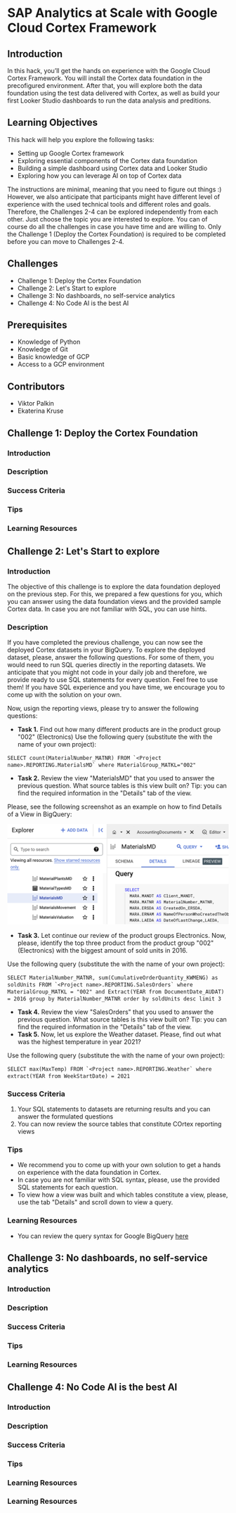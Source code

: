 # SAP Analytics at Scale with Google Cloud Cortex Framework

## Introduction

In this hack, you’ll get the hands on experience with the Google Cloud Cortex Framework. You will install the Cortex data foundation in the precofigured environment. After that, you will explore both the data foundation using the test data delivered with Cortex, as well as build your first Looker Studio dashboards to run the data analysis and preditions.

## Learning Objectives

This hack will help you explore the following tasks:

- Setting up Google Cortex framework
- Exploring essential components of the Cortex data foundation
- Building a simple dashboard using Cortex data and Looker Studio
- Exploring how you can leverage AI on top of Cortex data

The instructions are minimal, meaning that you need to figure out things :) However, we also anticipate that participants might have different level of experience with the used technical tools and different roles and goals. Therefore, the Challenges 2-4 can be explored independently from each other. Just choose the topic you are interested to explore. You can of course do all the challenges in case you have time and are willing to. Only the Challenge 1 (Deploy the Cortex Foundation) is required to be completed before you can move to Challenges 2-4.

## Challenges

- Challenge 1: Deploy the Cortex Foundation
- Challenge 2: Let's Start to explore
- Challenge 3: No dashboards, no self-service analytics
- Challenge 4: No Code AI is the best AI

## Prerequisites

- Knowledge of Python
- Knowledge of Git
- Basic knowledge of GCP
- Access to a GCP environment

## Contributors

- Viktor Palkin
- Ekaterina Kruse

## Challenge 1: Deploy the Cortex Foundation

### Introduction



### Description 



### Success Criteria



### Tips



### Learning Resources


## Challenge 2: Let's Start to explore

### Introduction

The objective of this challenge is to explore the data foundation deployed on the previous step. For this, we prepared a few questions for you, which you can answer using the data foundation views and the provided sample Cortex data. In case you are not familiar with SQL, you can use hints.

### Description

If you have completed the previous challenge, you can now see the deployed Cortex datasets in your BigQuery. To explore the deployed dataset, please, answer the following questions. For some of them, you would need to run SQL queries directly in the reporting datasets. We anticipate that you might not code in your daily job and therefore, we provide ready to use SQL statements for every question. Feel free to use them! If you have SQL experience and you have time, we encourage you to come up with the solution on your own.

Now, usign the  reporting views, please try to answer the following questions:

- **Task 1.** Find out how many different products are in the product group "002" (Electronics)
Use the following query (substitute the <Projec name> with the name of your own project):

```
SELECT count(MaterialNumber_MATNR) FROM `<Project name>.REPORTING.MaterialsMD` where MaterialGroup_MATKL="002"
```

- **Task 2.** Review the view "MaterialsMD" that you used to answer the previous question. What source tables is this view built on? Tip: you can find the required information in the "Details" tab of the view.

Please, see the following screenshot as an example on how to find Details of a View in BigQuery: 

![See Details on a BigQuery view](https://github.com/Victorpalkin/gHacks/blob/palkin-ekakruse-ghack/hacks/sap-cortex/images/ViewDetails.png)
  
- **Task 3.** Let continue our review of the product groups Electronics. Now, please, identify the top three product from the product group "002" (Electronics) with the biggest amount of sold units in 2016.
  
Use the following query (substitute the <Projec name> with the name of your own project):

```
SELECT MaterialNumber_MATNR, sum(CumulativeOrderQuantity_KWMENG) as soldUnits FROM `<Project name>.REPORTING.SalesOrders` where MaterialGroup_MATKL = "002" and Extract(YEAR from DocumentDate_AUDAT) = 2016 group by MaterialNumber_MATNR order by soldUnits desc limit 3
```

  
- **Task 4.** Review the view "SalesOrders" that you used to answer the previous question. What source tables is this view built on? Tip: you can find the required information in the "Details" tab of the view.
- **Task 5.** Now, let us explore the Weather dataset. Please, find out what was the highest temperature in year 2021?

Use the following query (substitute the <Projec name> with the name of your own project):

```
SELECT max(MaxTemp) FROM `<Project name>.REPORTING.Weather` where extract(YEAR from WeekStartDate) = 2021
```

### Success Criteria

1. Your SQL statements to datasets are returning results and you can answer the formulated questions
2. You can now review the source tables that constitute COrtex reporting views

### Tips

- We recommend you to come up with your own solution to get a hands on experience with the data foundation in Cortex. 
- In case you are not familiar with SQL syntax, please, use the provided SQL statements for each question.
- To view how a view was built and which tables constitute a view, please, use the tab "Details" and scroll down to view a query.

### Learning Resources

- You can review the query syntax for Google BigQuery [here](https://cloud.google.com/bigquery/docs/reference/standard-sql/query-syntax)

## Challenge 3: No dashboards, no self-service analytics

### Introduction


### Description


### Success Criteria



### Tips


### Learning Resources


## Challenge 4: No Code AI is the best AI

### Introduction



### Description



### Success Criteria


### Tips


### Learning Resources


### Learning Resources



